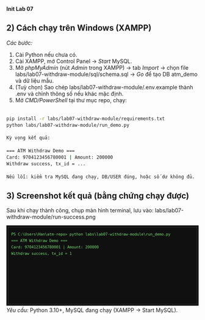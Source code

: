 **Init Lab 07**


## 2) Cách chạy trên Windows (XAMPP)

*Các bước:*
1. Cài Python nếu chưa có.
2. Cài XAMPP, mở Control Panel → *Start* MySQL.
3. Mở *phpMyAdmin* (nút *Admin* trong XAMPP) → tab *Import* → chọn file labs/lab07-withdraw-module/sql/schema.sql → *Go* để tạo DB atm_demo và dữ liệu mẫu.
4. (Tuỳ chọn) Sao chép labs/lab07-withdraw-module/.env.example thành .env và chỉnh thông số nếu khác mặc định.
5. Mở *CMD/PowerShell* tại thư mục repo, chạy:
```bash

pip install -r labs/lab07-withdraw-module/requirements.txt
python labs/lab07-withdraw-module/run_demo.py

Kỳ vọng kết quả:

=== ATM Withdraw Demo ===
Card: 9704123456780001 | Amount: 200000
Withdraw success, tx_id = ...

Nếu lỗi: kiểm tra MySQL đang chạy, DB/USER đúng, hoặc số dư không đủ.

``` 

## 3) Screenshot kết quả (bằng chứng chạy được)
Sau khi chạy thành công, chụp màn hình terminal, lưu vào:
labs/lab07-withdraw-module/run-success.png

![Run success](run-success.png)
*Yêu cầu:* Python 3.10+, MySQL đang chạy (XAMPP → Start MySQL).


